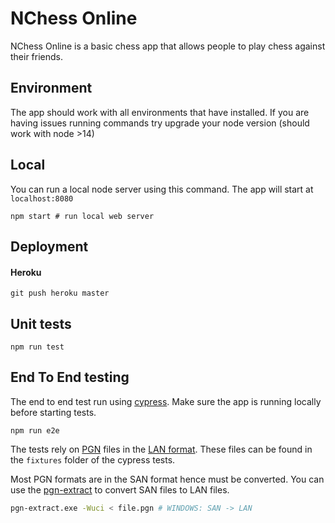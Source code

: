 # NChess Online

NChess Online is a basic chess app that allows people to play chess against their friends.

## Environment

The app should work with all environments that have installed. If you are having issues running commands try upgrade your node version (should work with node >14)
## Local

You can run a local node server using this command. The app will start at ```localhost:8080```

``npm start # run local web server
``

## Deployment
#### Heroku
``git push heroku master
``

## Unit tests

``npm run test
``

## End To End testing

The end to end test run using [cypress](https://www.cypress.io/). Make sure the app is running locally before starting tests.

```npm run e2e```

The tests rely on [PGN](https://en.wikipedia.org/wiki/Portable_Game_Notation) files in the [LAN format](https://en.wikipedia.org/wiki/Algebraic_notation_(chess)).
These files can be found in the ```fixtures``` folder of the cypress tests.

Most PGN formats are in the SAN format hence must be converted.
You can use the [pgn-extract](https://www.cs.kent.ac.uk/people/staff/djb/pgn-extract/) to convert SAN files to LAN files.

```bash
pgn-extract.exe -Wuci < file.pgn # WINDOWS: SAN -> LAN
```


